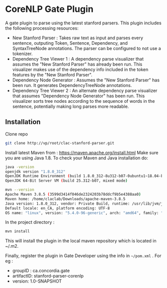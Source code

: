 # CoreNLP Gate Plugin

A gate plugin to parse using the latest stanford parsers. This plugin includes the following processing resources:
 - New Stanford Parser : Takes raw text as input and parses every sentence, outputing Token, Sentence, Dependency, and SyntaxTreeNode annotations. The parser can be configured to not use a tokenizer.
 - Dependency Tree Viewer 1 : A dependency parse visualizer that assumes the "New Stanford Parser" has already been run. This visualizer makes use of the dependency info included in the token features by the "New Stanford Parser".
 - Dependency Node Generator : Assumes the "New Stanford Parser" has been run. It generates DependencyTreeNode annotations.
 - Dependency Tree Viewer 2 : An alternate dependency parse visualizer that assumes "Dependency Node Generator" has been run. This visualizer sorts tree nodes according to the sequence of words in the sentence, potentially making long parses more readable. 

## Installation
Clone repo

```sh
git clone http://vp/root/clac-stanford-parser.git
```
Install latest Maven from : https://maven.apache.org/install.html
Make sure you are using Java 1.8.
To check your Maven and Java installation do:
```sh
java -version 
openjdk version "1.8.0_312"
OpenJDK Runtime Environment (build 1.8.0_312-8u312-b07-0ubuntu1~18.04-b07)
OpenJDK 64-Bit Server VM (build 25.312-b07, mixed mode)

mvn --version 
Apache Maven 3.8.5 (3599d3414f046de2324203b78ddcf9b5e4388aa0)
Maven home: /home/claclab/Downloads/apache-maven-3.8.5
Java version: 1.8.0_312, vendor: Private Build, runtime: /usr/lib/jvm/java-8-openjdk-amd64/jre
Default locale: en_CA, platform encoding: UTF-8
OS name: "linux", version: "5.4.0-96-generic", arch: "amd64", family: "unix"

```
In the project directory : 

```sh
mvn install
```
This will install the plugin in the local maven repository which is located in ~/.m2.

Finally, register the plugin in Gate Developer using the info in `~/pom.xml` . For eg :
 - groupID : ca.concordia.gate
 - artifactID: stanford-parser-corenlp
 - version: 1.0-SNAPSHOT
